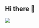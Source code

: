 ## Hi there 👋

<a href="https://u8views.com/github/aurelzero"><img src="https://u8views.com/api/v1/github/profiles/218209391/views/day-week-month-total-count.svg"></a>
